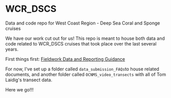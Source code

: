 # WCR_DSCS
Data and code repo for West Coast Region - Deep Sea Coral and Sponge cruises


We have our work cut out for us! This repo is meant to house both data and code related to  WCR_DSCS cruises that took place over the last several years. 

First things first: [Fieldwork Data and Reporting Guidance](https://deepseacoraldata.noaa.gov/internal-documents/program-guidance/science-team-guidance-for-data-management)

For now, I've set up a folder called `data_submission_FAQs`to house related documents, and another folder called `OCNMS_video_transects` with all of Tom Laidig's transect data. 

Here we go!!!
